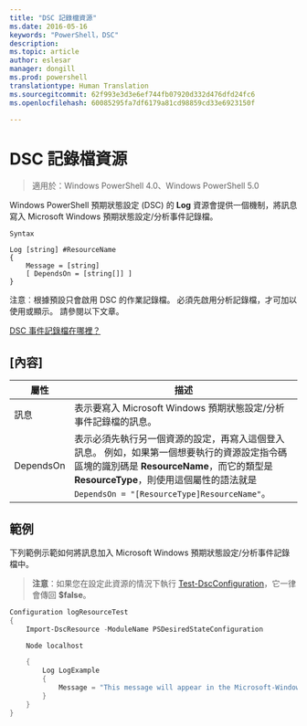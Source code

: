 ```yaml
---
title: "DSC 記錄檔資源"
ms.date: 2016-05-16
keywords: "PowerShell，DSC"
description: 
ms.topic: article
author: eslesar
manager: dongill
ms.prod: powershell
translationtype: Human Translation
ms.sourcegitcommit: 62f993e3d3e6ef744fb07920d332d476dfd24fc6
ms.openlocfilehash: 60085295fa7df6179a81cd98859cd33e6923150f

---
```


# DSC 記錄檔資源 

> 適用於：Windows PowerShell 4.0、Windows PowerShell 5.0

Windows PowerShell 預期狀態設定 (DSC) 的 __Log__ 資源會提供一個機制，將訊息寫入 Microsoft Windows 預期狀態設定/分析事件記錄檔。

```
Syntax

Log [string] #ResourceName
{
    Message = [string]
    [ DependsOn = [string[]] ]
}
```

注意︰根據預設只會啟用 DSC 的作業記錄檔。
必須先啟用分析記錄檔，才可加以使用或顯示。
請參閱以下文章。

[DSC 事件記錄檔在哪裡？](https://msdn.microsoft.com/en-us/powershell/dsc/troubleshooting#where-are-dsc-event-logs)

## [內容]
|  屬性  |  描述   | 
|---|---| 
| 訊息| 表示要寫入 Microsoft Windows 預期狀態設定/分析事件記錄檔的訊息。| 
| DependsOn | 表示必須先執行另一個資源的設定，再寫入這個登入訊息。 例如，如果第一個想要執行的資源設定指令碼區塊的識別碼是 __ResourceName__，而它的類型是 __ResourceType__，則使用這個屬性的語法就是 `DependsOn = "[ResourceType]ResourceName"`。| 

## 範例

下列範例示範如何將訊息加入 Microsoft Windows 預期狀態設定/分析事件記錄檔中。

> **注意**：如果您在設定此資源的情況下執行 [Test-DscConfiguration](https://technet.microsoft.com/en-us/library/dn407382.aspx)，它一律會傳回 **$false**。

```powershell 
Configuration logResourceTest
{
    Import-DscResource -ModuleName PSDesiredStateConfiguration

    Node localhost

    {
        Log LogExample
        {
            Message = "This message will appear in the Microsoft-Windows-Desired State Configuration/Analytic event log."
        }
    }
}
```




<!--HONumber=Sep16_HO3-->


